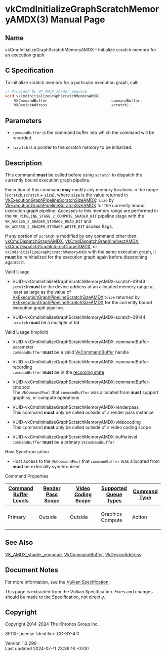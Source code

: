# vkCmdInitializeGraphScratchMemoryAMDX(3) Manual Page

## Name

vkCmdInitializeGraphScratchMemoryAMDX - Initialize scratch memory for an
execution graph



## <a href="#_c_specification" class="anchor"></a>C Specification

To initialize scratch memory for a particular execution graph, call:

``` c
// Provided by VK_AMDX_shader_enqueue
void vkCmdInitializeGraphScratchMemoryAMDX(
    VkCommandBuffer                             commandBuffer,
    VkDeviceAddress                             scratch);
```

## <a href="#_parameters" class="anchor"></a>Parameters

- `commandBuffer` is the command buffer into which the command will be
  recorded.

- `scratch` is a pointer to the scratch memory to be initialized.

## <a href="#_description" class="anchor"></a>Description

This command **must** be called before using `scratch` to dispatch the
currently bound execution graph pipeline.

Execution of this command **may** modify any memory locations in the
range \[`scratch`,`scratch` + `size`), where `size` is the value
returned in
[VkExecutionGraphPipelineScratchSizeAMDX](https://registry.khronos.org/vulkan/specs/1.3-extensions/man/html/VkExecutionGraphPipelineScratchSizeAMDX.html)::`size`
by
[VkExecutionGraphPipelineScratchSizeAMDX](https://registry.khronos.org/vulkan/specs/1.3-extensions/man/html/VkExecutionGraphPipelineScratchSizeAMDX.html)
for the currently bound execution graph pipeline. Accesses to this
memory range are performed in the
`VK_PIPELINE_STAGE_2_COMPUTE_SHADER_BIT` pipeline stage with the
`VK_ACCESS_2_SHADER_STORAGE_READ_BIT` and
`VK_ACCESS_2_SHADER_STORAGE_WRITE_BIT` access flags.

If any portion of `scratch` is modified by any command other than
[vkCmdDispatchGraphAMDX](https://registry.khronos.org/vulkan/specs/1.3-extensions/man/html/vkCmdDispatchGraphAMDX.html),
[vkCmdDispatchGraphIndirectAMDX](https://registry.khronos.org/vulkan/specs/1.3-extensions/man/html/vkCmdDispatchGraphIndirectAMDX.html),
[vkCmdDispatchGraphIndirectCountAMDX](https://registry.khronos.org/vulkan/specs/1.3-extensions/man/html/vkCmdDispatchGraphIndirectCountAMDX.html),
or `vkCmdInitializeGraphScratchMemoryAMDX` with the same execution
graph, it **must** be reinitialized for the execution graph again before
dispatching against it.

Valid Usage

- <a href="#VUID-vkCmdInitializeGraphScratchMemoryAMDX-scratch-09143"
  id="VUID-vkCmdInitializeGraphScratchMemoryAMDX-scratch-09143"></a>
  VUID-vkCmdInitializeGraphScratchMemoryAMDX-scratch-09143  
  `scratch` **must** be the device address of an allocated memory range
  at least as large as the value of
  [VkExecutionGraphPipelineScratchSizeAMDX](https://registry.khronos.org/vulkan/specs/1.3-extensions/man/html/VkExecutionGraphPipelineScratchSizeAMDX.html)::`size`
  returned by
  [VkExecutionGraphPipelineScratchSizeAMDX](https://registry.khronos.org/vulkan/specs/1.3-extensions/man/html/VkExecutionGraphPipelineScratchSizeAMDX.html)
  for the currently bound execution graph pipeline.

- <a href="#VUID-vkCmdInitializeGraphScratchMemoryAMDX-scratch-09144"
  id="VUID-vkCmdInitializeGraphScratchMemoryAMDX-scratch-09144"></a>
  VUID-vkCmdInitializeGraphScratchMemoryAMDX-scratch-09144  
  `scratch` **must** be a multiple of 64

Valid Usage (Implicit)

- <a
  href="#VUID-vkCmdInitializeGraphScratchMemoryAMDX-commandBuffer-parameter"
  id="VUID-vkCmdInitializeGraphScratchMemoryAMDX-commandBuffer-parameter"></a>
  VUID-vkCmdInitializeGraphScratchMemoryAMDX-commandBuffer-parameter  
  `commandBuffer` **must** be a valid
  [VkCommandBuffer](https://registry.khronos.org/vulkan/specs/1.3-extensions/man/html/VkCommandBuffer.html) handle

- <a
  href="#VUID-vkCmdInitializeGraphScratchMemoryAMDX-commandBuffer-recording"
  id="VUID-vkCmdInitializeGraphScratchMemoryAMDX-commandBuffer-recording"></a>
  VUID-vkCmdInitializeGraphScratchMemoryAMDX-commandBuffer-recording  
  `commandBuffer` **must** be in the [recording
  state](#commandbuffers-lifecycle)

- <a
  href="#VUID-vkCmdInitializeGraphScratchMemoryAMDX-commandBuffer-cmdpool"
  id="VUID-vkCmdInitializeGraphScratchMemoryAMDX-commandBuffer-cmdpool"></a>
  VUID-vkCmdInitializeGraphScratchMemoryAMDX-commandBuffer-cmdpool  
  The `VkCommandPool` that `commandBuffer` was allocated from **must**
  support graphics, or compute operations

- <a href="#VUID-vkCmdInitializeGraphScratchMemoryAMDX-renderpass"
  id="VUID-vkCmdInitializeGraphScratchMemoryAMDX-renderpass"></a>
  VUID-vkCmdInitializeGraphScratchMemoryAMDX-renderpass  
  This command **must** only be called outside of a render pass instance

- <a href="#VUID-vkCmdInitializeGraphScratchMemoryAMDX-videocoding"
  id="VUID-vkCmdInitializeGraphScratchMemoryAMDX-videocoding"></a>
  VUID-vkCmdInitializeGraphScratchMemoryAMDX-videocoding  
  This command **must** only be called outside of a video coding scope

- <a href="#VUID-vkCmdInitializeGraphScratchMemoryAMDX-bufferlevel"
  id="VUID-vkCmdInitializeGraphScratchMemoryAMDX-bufferlevel"></a>
  VUID-vkCmdInitializeGraphScratchMemoryAMDX-bufferlevel  
  `commandBuffer` **must** be a primary `VkCommandBuffer`

Host Synchronization

- Host access to the `VkCommandPool` that `commandBuffer` was allocated
  from **must** be externally synchronized

Command Properties

<table class="tableblock frame-all grid-all stretch">
<colgroup>
<col style="width: 20%" />
<col style="width: 20%" />
<col style="width: 20%" />
<col style="width: 20%" />
<col style="width: 20%" />
</colgroup>
<thead>
<tr>
<th class="tableblock halign-left valign-top"><a
href="#VkCommandBufferLevel">Command Buffer Levels</a></th>
<th class="tableblock halign-left valign-top"><a
href="#vkCmdBeginRenderPass">Render Pass Scope</a></th>
<th class="tableblock halign-left valign-top"><a
href="#vkCmdBeginVideoCodingKHR">Video Coding Scope</a></th>
<th class="tableblock halign-left valign-top"><a
href="#VkQueueFlagBits">Supported Queue Types</a></th>
<th class="tableblock halign-left valign-top"><a
href="#fundamentals-queueoperation-command-types">Command Type</a></th>
</tr>
</thead>
<tbody>
<tr>
<td class="tableblock halign-left valign-top"><p>Primary</p></td>
<td class="tableblock halign-left valign-top"><p>Outside</p></td>
<td class="tableblock halign-left valign-top"><p>Outside</p></td>
<td class="tableblock halign-left valign-top"><p>Graphics<br />
Compute</p></td>
<td class="tableblock halign-left valign-top"><p>Action</p></td>
</tr>
</tbody>
</table>

## <a href="#_see_also" class="anchor"></a>See Also

[VK_AMDX_shader_enqueue](https://registry.khronos.org/vulkan/specs/1.3-extensions/man/html/VK_AMDX_shader_enqueue.html),
[VkCommandBuffer](https://registry.khronos.org/vulkan/specs/1.3-extensions/man/html/VkCommandBuffer.html),
[VkDeviceAddress](https://registry.khronos.org/vulkan/specs/1.3-extensions/man/html/VkDeviceAddress.html)

## <a href="#_document_notes" class="anchor"></a>Document Notes

For more information, see the <a
href="https://registry.khronos.org/vulkan/specs/1.3-extensions/html/vkspec.html#vkCmdInitializeGraphScratchMemoryAMDX"
target="_blank" rel="noopener">Vulkan Specification</a>

This page is extracted from the Vulkan Specification. Fixes and changes
should be made to the Specification, not directly.

## <a href="#_copyright" class="anchor"></a>Copyright

Copyright 2014-2024 The Khronos Group Inc.

SPDX-License-Identifier: CC-BY-4.0

Version 1.3.290  
Last updated 2024-07-11 23:39:16 -0700
